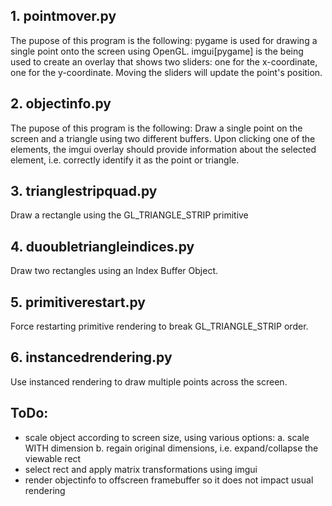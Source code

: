 

## 1. pointmover.py
The pupose of this program is the following:
pygame is used for drawing a single point onto the screen
using OpenGL.
imgui[pygame] is the being used to create an overlay that 
shows two sliders: one for the x-coordinate, one for the
y-coordinate. Moving the sliders will update the point's
position.

## 2. objectinfo.py
The pupose of this program is the following:
Draw a single point on the screen and a triangle
using two different buffers.
Upon clicking one of the elements, the imgui overlay
should provide information about the selected
element, i.e. correctly identify it as the point or 
triangle.

## 3. trianglestripquad.py
Draw a rectangle using the GL_TRIANGLE_STRIP primitive

## 4. duoubletriangleindices.py
Draw two rectangles using an Index Buffer Object.

## 5. primitiverestart.py
Force restarting primitive rendering to break GL_TRIANGLE_STRIP order.

## 6. instancedrendering.py
Use instanced rendering to draw multiple points across
the screen.

## ToDo:
 - scale object according to screen size, using various options:
   a. scale WITH dimension
   b. regain original dimensions, i.e. expand/collapse the viewable 
      rect
 - select rect and apply matrix transformations using imgui
 - render objectinfo to offscreen framebuffer so it does not impact usual rendering